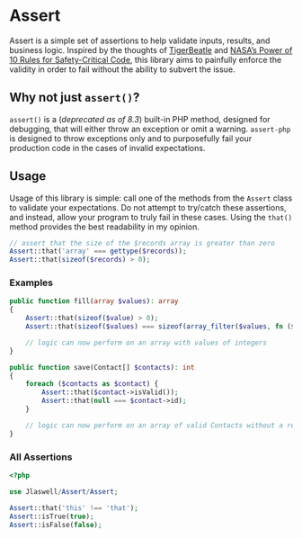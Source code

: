 # Assert

Assert is a simple set of assertions to help validate inputs, results, and
business logic. Inspired by the thoughts of [TigerBeatle](https://tigerbeetle.com/blog/2023-12-27-it-takes-two-to-contract) 
and [NASA’s Power of 10 Rules for Safety-Critical Code](https://en.wikipedia.org/wiki/The_Power_of_10:_Rules_for_Developing_Safety-Critical_Code),
this library aims to painfully enforce the validity in order to fail without the
ability to subvert the issue.

## Why not just `assert()`?
`assert()` is a (*deprecated as of 8.3*) built-in PHP method, designed for
debugging, that will either throw an exception or omit a warning. `assert-php`
is designed to throw exceptions only and to purposefully fail your production code
in the cases of invalid expectations.

## Usage
Usage of this library is simple: call one of the methods from the `Assert` class
to validate your expectations. Do not attempt to try/catch these assertions, and
instead, allow your program to truly fail in these cases. Using the `that()` 
method provides the best readability in my opinion.

```php
// assert that the size of the $records array is greater than zero
Assert::that('array' === gettype($records));
Assert::that(sizeof($records) > 0);
```

### Examples

```php
public function fill(array $values): array
{
    Assert::that(sizeof($value) > 0);
    Assert::that(sizeof($values) === sizeof(array_filter($values, fn ($value) => is_int($value))));

    // logic can now perform on an array with values of integers
}

public function save(Contact[] $contacts): int
{
    foreach ($contacts as $contact) {
        Assert::that($contact->isValid());
        Assert::that(null === $contact->id);
    }

    // logic can now perform on an array of valid Contacts without a record id
}
```

### All Assertions
```php
<?php

use Jlaswell/Assert/Assert;

Assert::that('this' !== 'that');
Assert::isTrue(true);
Assert::isFalse(false);

```

